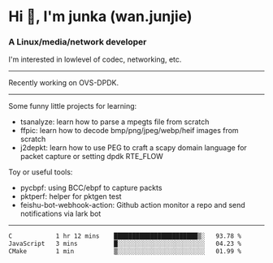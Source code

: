 
<h1 >Hi 👋, I'm junka (wan.junjie)</h1>
<h3 >A Linux/media/network developer</h3>


I'm interested in lowlevel of codec, networking, etc.


---

Recently working on OVS-DPDK.

---

Some funny little projects for learning:

- tsanalyze: learn how to parse a mpegts file from scratch 
- ffpic: learn how to decode bmp/png/jpeg/webp/heif images from scratch
- j2depkt: learn how to use PEG to craft a scapy domain language for packet capture or setting dpdk RTE_FLOW

Toy or useful tools:

- pycbpf: using BCC/ebpf to capture packts
- pktperf: helper for pktgen test
- feishu-bot-webhook-action: Github action monitor a repo and send notifications via lark bot

---

<!--START_SECTION:waka-->

```txt
C            1 hr 12 mins    ███████████████████████▒░   93.78 %
JavaScript   3 mins          █░░░░░░░░░░░░░░░░░░░░░░░░   04.23 %
CMake        1 min           ▒░░░░░░░░░░░░░░░░░░░░░░░░   01.99 %
```

<!--END_SECTION:waka-->
